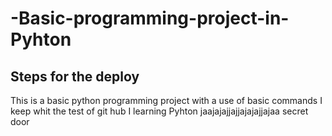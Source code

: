 # -Basic-programming-project-in-Pyhton
## Steps for the deploy

 This is a basic python programming project with a use of basic commands
I keep whit the test of git hub
I learning Pyhton
jaajajajjajjajajajjajaa
secret door


